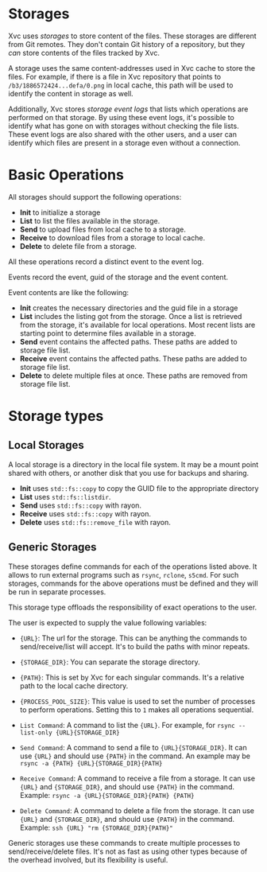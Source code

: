 # Storages

Xvc uses _storages_ to store content of the files.
These storages are different from Git remotes.
They don't contain Git history of a repository, but they _can_ store contents of the files tracked by Xvc.

A storage uses the same content-addresses used in Xvc cache to store the files.
For example, if there is a file in Xvc repository that points to `/b3/1886572424...defa/0.png` in local cache, this path will be used to identify the content in storage as well.

Additionally, Xvc stores _storage event logs_ that lists which operations are performed on that storage.
By using these event logs, it's possible to identify what has gone on with storages without checking the file lists.
These event logs are also shared with the other users, and a user can identify which files are present in a storage even without a connection.

# Basic Operations

All storages should support the following operations:

- **Init** to initialize a storage
- **List** to list the files available in the storage.
- **Send** to upload files from local cache to a storage.
- **Receive** to download files from a storage to local cache.
- **Delete** to delete file from a storage.

All these operations record a distinct event to the event log.

Events record the event, guid of the storage and the event content.

Event contents are like the following:

- **Init** creates the necessary directories and the guid file in a storage
- **List** includes the listing got from the storage.
  Once a list is retrieved from the storage, it's available for local operations.
  Most recent lists are starting point to determine files available in a storage.
- **Send** event contains the affected paths.
  These paths are added to storage file list.
- **Receive** event contains the affected paths.
  These paths are added to storage file list.
- **Delete** to delete multiple files at once.
  These paths are removed from storage file list.

# Storage types

## Local Storages

A local storage is a directory in the local file system.
It may be a mount point shared with others, or another disk that you use for backups and sharing.

- **Init** uses `std::fs::copy` to copy the GUID file to the appropriate directory
- **List** uses `std::fs::listdir`.
- **Send** uses `std::fs::copy` with rayon.
- **Receive** uses `std::fs::copy` with rayon.
- **Delete** uses `std::fs::remove_file` with rayon.

## Generic Storages

These storages define commands for each of the operations listed above.
It allows to run external programs such as `rsync`, `rclone`, `s5cmd`.
For such storages, commands for the above operations must be defined and they will be run in separate processes.

This storage type offloads the responsibility of exact operations to the user.

The user is expected to supply the value following variables:

- `{URL}`: The url for the storage.
  This can be anything the commands to send/receive/list will accept.
  It's to build the paths with minor repeats.
- `{STORAGE_DIR}`: You can separate the storage directory.
- `{PATH}`: This is set by Xvc for each singular commands.
  It's a relative path to the local cache directory.
- `{PROCESS_POOL_SIZE}`: This value is used to set the number of processes to perform operations.
  Setting this to `1` makes all operations sequential.

- `List Command`: A command to list the `{URL}`.
  For example, for `rsync --list-only {URL}{STORAGE_DIR}`
- `Send Command`: A command to send a file to `{URL}{STORAGE_DIR}`.
  It can use `{URL}` and should use `{PATH}` in the command.
  An example may be `rsync -a {PATH} {URL}{STORAGE_DIR}{PATH}`
- `Receive Command`: A command to receive a file from a storage.
  It can use `{URL}` and `{STORAGE_DIR}`, and should use `{PATH}` in the command.
  Example: `rsync -a {URL}{STORAGE_DIR}{PATH} {PATH}`
- `Delete Command`: A command to delete a file from the storage.
  It can use `{URL}` and `{STORAGE_DIR}`, and should use `{PATH}` in the command.
  Example: `ssh {URL} "rm {STORAGE_DIR}{PATH}"`

Generic storages use these commands to create multiple processes to send/receive/delete files.
It's not as fast as using other types because of the overhead involved, but its flexibility is useful.

